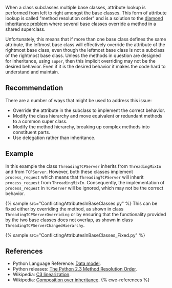 When a class subclasses multiple base classes, attribute lookup is performed from left to right amongst the base classes. This form of attribute lookup is called "method resolution order" and is a solution to the [diamond inheritance problem](http://en.wikipedia.org/wiki/Multiple_inheritance#The_diamond_problem) where several base classes override a method in a shared superclass.

Unfortunately, this means that if more than one base class defines the same attribute, the leftmost base class will effectively override the attribute of the rightmost base class, even though the leftmost base class is not a subclass of the rightmost base class. Unless the methods in question are designed for inheritance, using `super`, then this implicit overriding may not be the desired behavior. Even if it is the desired behavior it makes the code hard to understand and maintain.


## Recommendation
There are a number of ways that might be used to address this issue:

* Override the attribute in the subclass to implement the correct behavior.
* Modify the class hierarchy and move equivalent or redundant methods to a common super class.
* Modify the method hierarchy, breaking up complex methods into constituent parts.
* Use delegation rather than inheritance.

## Example
In this example the class `ThreadingTCPServer` inherits from `ThreadingMixIn` and from `TCPServer`. However, both these classes implement `process_request` which means that `ThreadingTCPServer` will inherit `process_request` from `ThreadingMixIn`. Consequently, the implementation of `process_request` in `TCPServer` will be ignored, which may not be the correct behavior.

{% sample src="ConflictingAttributesInBaseClasses.py" %}
This can be fixed either by overriding the method, as shown in class `ThreadingTCPServerOverriding` or by ensuring that the functionality provided by the two base classes does not overlap, as shown in class `ThreadingTCPServerChangedHierarchy`.

{% sample src="ConflictingAttributesInBaseClasses_Fixed.py" %}

## References
* Python Language Reference: [Data model](https://docs.python.org/2/reference/datamodel.html).
* Python releases: [The Python 2.3 Method Resolution Order](https://www.python.org/download/releases/2.3/mro/).
* Wikipedia: [C3 linearization](https://en.wikipedia.org/wiki/C3_linearization).
* Wikipedia: [Composition over inheritance](http://en.wikipedia.org/wiki/Composition_over_inheritance).
{% cwe-references %}
